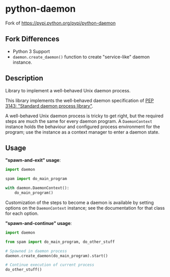 python-daemon
=============

Fork of https://pypi.python.org/pypi/python-daemon

## Fork Differences

* Python 3 Support
* `daemon.create_daemon()` function to create "service-like" daemon instance. 

## Description

Library to implement a well-behaved Unix daemon process.

This library implements the well-behaved daemon specification of
[PEP 3143: "Standard daemon process library"](http://legacy.python.org/dev/peps/pep-3143).

A well-behaved Unix daemon process is tricky to get right, but the required steps are much the same for every daemon program. A `DaemonContext` instance holds the behaviour and configured process environment for the program; use the instance as a context manager to enter a daemon state.

## Usage

**"spawn-and-exit" usage**:

```python
import daemon

spam import do_main_program

with daemon.DaemonContext():
    do_main_program()
```

Customization of the steps to become a daemon is available by setting options on the `DaemonContext` instance; see the documentation for that class for each option.

**"spawn-and-continue" usage**:

```python
import daemon

from spam import do_main_program, do_other_stuff

# Spawned in daemon process
daemon.create_daemon(do_main_program).start()

# Continue execution of current process
do_other_stuff()
```
